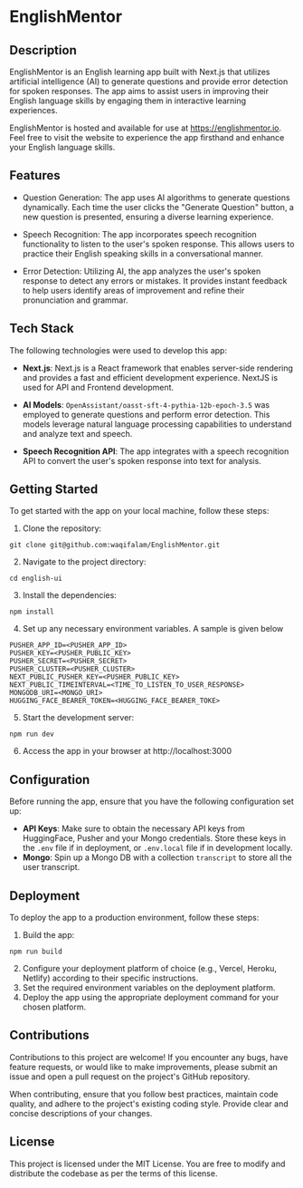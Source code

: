 # EnglishMentor

## Description

EnglishMentor is an English learning app built with Next.js that utilizes artificial intelligence (AI) to generate questions and provide error detection for spoken responses. The app aims to assist users in improving their English language skills by engaging them in interactive learning experiences.

EnglishMentor is hosted and available for use at https://englishmentor.io. Feel free to visit the website to experience the app firsthand and enhance your English language skills.

## Features

- Question Generation: The app uses AI algorithms to generate questions dynamically. Each time the user clicks the "Generate Question" button, a new question is presented, ensuring a diverse learning experience.

- Speech Recognition: The app incorporates speech recognition functionality to listen to the user's spoken response. This allows users to practice their English speaking skills in a conversational manner.

- Error Detection: Utilizing AI, the app analyzes the user's spoken response to detect any errors or mistakes. It provides instant feedback to help users identify areas of improvement and refine their pronunciation and grammar.

## Tech Stack

The following technologies were used to develop this app:

- **Next.js**: Next.js is a React framework that enables server-side rendering and provides a fast and efficient development experience. NextJS is used for API and Frontend development.

- **AI Models**: `OpenAssistant/oasst-sft-4-pythia-12b-epoch-3.5` was employed to generate questions and perform error detection. This models leverage natural language processing capabilities to understand and analyze text and speech.

- **Speech Recognition API**: The app integrates with a speech recognition API to convert the user's spoken response into text for analysis.

## Getting Started

To get started with the app on your local machine, follow these steps:

1. Clone the repository:

```
git clone git@github.com:waqifalam/EnglishMentor.git
```

2. Navigate to the project directory:

```
cd english-ui
```

3. Install the dependencies:

```
npm install
```

4. Set up any necessary environment variables. A sample is given below

```
PUSHER_APP_ID=<PUSHER_APP_ID>
PUSHER_KEY=<PUSHER_PUBLIC_KEY>
PUSHER_SECRET=<PUSHER_SECRET>
PUSHER_CLUSTER=<PUSHER_CLUSTER>
NEXT_PUBLIC_PUSHER_KEY=<PUSHER_PUBLIC_KEY>
NEXT_PUBLIC_TIMEINTERVAL=<TIME_TO_LISTEN_TO_USER_RESPONSE>
MONGODB_URI=<MONGO_URI>
HUGGING_FACE_BEARER_TOKEN=<HUGGING_FACE_BEARER_TOKE>
```

5. Start the development server:

```
npm run dev
```

6. Access the app in your browser at http://localhost:3000

## Configuration

Before running the app, ensure that you have the following configuration set up:

- **API Keys**: Make sure to obtain the necessary API keys from HuggingFace, Pusher and your Mongo credentials. Store these keys in the `.env` file if in deployment, or `.env.local` file if in development locally.
- **Mongo**: Spin up a Mongo DB with a collection `transcript` to store all the user transcript.

## Deployment

To deploy the app to a production environment, follow these steps:

1. Build the app:

```
npm run build
```

2. Configure your deployment platform of choice (e.g., Vercel, Heroku, Netlify) according to their specific instructions.
3. Set the required environment variables on the deployment platform.
4. Deploy the app using the appropriate deployment command for your chosen platform.

## Contributions

Contributions to this project are welcome! If you encounter any bugs, have feature requests, or would like to make improvements, please submit an issue and open a pull request on the project's GitHub repository.

When contributing, ensure that you follow best practices, maintain code quality, and adhere to the project's existing coding style. Provide clear and concise descriptions of your changes.

## License

This project is licensed under the MIT License. You are free to modify and distribute the codebase as per the terms of this license.
